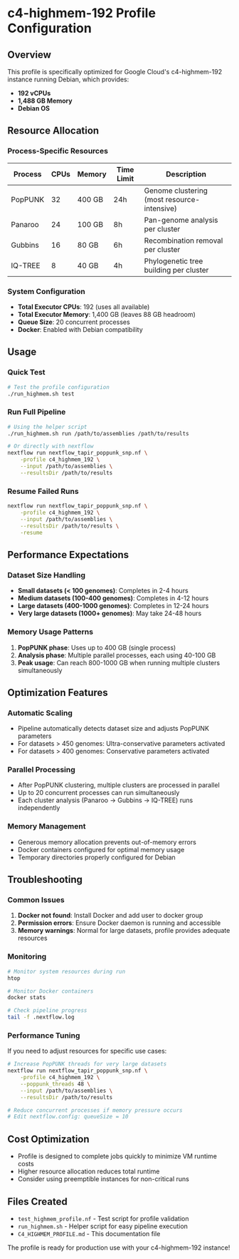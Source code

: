 # c4-highmem-192 Profile Configuration

## Overview
This profile is specifically optimized for Google Cloud's c4-highmem-192 instance running Debian, which provides:
- **192 vCPUs**
- **1,488 GB Memory**
- **Debian OS**

## Resource Allocation

### Process-Specific Resources
| Process | CPUs | Memory | Time Limit | Description |
|---------|------|--------|------------|-------------|
| PopPUNK | 32   | 400 GB | 24h        | Genome clustering (most resource-intensive) |
| Panaroo | 24   | 100 GB | 8h         | Pan-genome analysis per cluster |
| Gubbins | 16   | 80 GB  | 6h         | Recombination removal per cluster |
| IQ-TREE | 8    | 40 GB  | 4h         | Phylogenetic tree building per cluster |

### System Configuration
- **Total Executor CPUs**: 192 (uses all available)
- **Total Executor Memory**: 1,400 GB (leaves 88 GB headroom)
- **Queue Size**: 20 concurrent processes
- **Docker**: Enabled with Debian compatibility

## Usage

### Quick Test
```bash
# Test the profile configuration
./run_highmem.sh test
```

### Run Full Pipeline
```bash
# Using the helper script
./run_highmem.sh run /path/to/assemblies /path/to/results

# Or directly with nextflow
nextflow run nextflow_tapir_poppunk_snp.nf \
    -profile c4_highmem_192 \
    --input /path/to/assemblies \
    --resultsDir /path/to/results
```

### Resume Failed Runs
```bash
nextflow run nextflow_tapir_poppunk_snp.nf \
    -profile c4_highmem_192 \
    --input /path/to/assemblies \
    --resultsDir /path/to/results \
    -resume
```

## Performance Expectations

### Dataset Size Handling
- **Small datasets (< 100 genomes)**: Completes in 2-4 hours
- **Medium datasets (100-400 genomes)**: Completes in 4-12 hours  
- **Large datasets (400-1000 genomes)**: Completes in 12-24 hours
- **Very large datasets (1000+ genomes)**: May take 24-48 hours

### Memory Usage Patterns
1. **PopPUNK phase**: Uses up to 400 GB (single process)
2. **Analysis phase**: Multiple parallel processes, each using 40-100 GB
3. **Peak usage**: Can reach 800-1000 GB when running multiple clusters simultaneously

## Optimization Features

### Automatic Scaling
- Pipeline automatically detects dataset size and adjusts PopPUNK parameters
- For datasets > 450 genomes: Ultra-conservative parameters activated
- For datasets > 400 genomes: Conservative parameters activated

### Parallel Processing
- After PopPUNK clustering, multiple clusters are processed in parallel
- Up to 20 concurrent processes can run simultaneously
- Each cluster analysis (Panaroo → Gubbins → IQ-TREE) runs independently

### Memory Management
- Generous memory allocation prevents out-of-memory errors
- Docker containers configured for optimal memory usage
- Temporary directories properly configured for Debian

## Troubleshooting

### Common Issues
1. **Docker not found**: Install Docker and add user to docker group
2. **Permission errors**: Ensure Docker daemon is running and accessible
3. **Memory warnings**: Normal for large datasets, profile provides adequate resources

### Monitoring
```bash
# Monitor system resources during run
htop

# Monitor Docker containers
docker stats

# Check pipeline progress
tail -f .nextflow.log
```

### Performance Tuning
If you need to adjust resources for specific use cases:

```bash
# Increase PopPUNK threads for very large datasets
nextflow run nextflow_tapir_poppunk_snp.nf \
    -profile c4_highmem_192 \
    --poppunk_threads 48 \
    --input /path/to/assemblies \
    --resultsDir /path/to/results

# Reduce concurrent processes if memory pressure occurs
# Edit nextflow.config: queueSize = 10
```

## Cost Optimization
- Profile is designed to complete jobs quickly to minimize VM runtime costs
- Higher resource allocation reduces total runtime
- Consider using preemptible instances for non-critical runs

## Files Created
- `test_highmem_profile.nf` - Test script for profile validation
- `run_highmem.sh` - Helper script for easy pipeline execution
- `C4_HIGHMEM_PROFILE.md` - This documentation file

The profile is ready for production use with your c4-highmem-192 instance!
